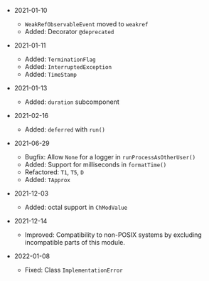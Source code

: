 * 2021-01-10
	* `WeakRefObservableEvent` moved to `weakref`
	* Added: Decorator `@deprecated`

* 2021-01-11
	* Added: `TerminationFlag`
	* Added: `InterruptedException`
	* Added: `TimeStamp`

* 2021-01-13
	* Added: `duration` subcomponent

* 2021-02-16
	* Added: `deferred` with `run()`

* 2021-06-29
	* Bugfix: Allow `None` for a logger in `runProcessAsOtherUser()`
	* Added: Support for milliseconds in `formatTime()`
	* Refactored: `T1`, `T5`, `D`
	* Added: `TApprox`

* 2021-12-03
	* Added: octal support in `ChModValue`

* 2021-12-14
	* Improved: Compatibility to non-POSIX systems by excluding incompatible parts of this module.

* 2022-01-08
	* Fixed: Class `ImplementationError`








